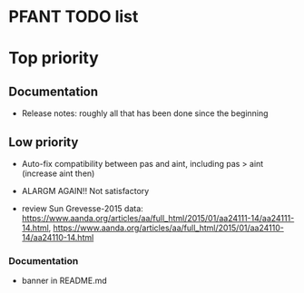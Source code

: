 # PFANT TODO list

# Top priority

## Documentation

- Release notes: roughly all that has been done since the beginning

## Low priority

- Auto-fix compatibility between pas and aint, including pas > aint (increase aint then)

- ALARGM AGAIN!! Not satisfactory

- review Sun Grevesse-2015 data:
  https://www.aanda.org/articles/aa/full_html/2015/01/aa24111-14/aa24111-14.html,
  https://www.aanda.org/articles/aa/full_html/2015/01/aa24110-14/aa24110-14.html


### Documentation

- banner in README.md
